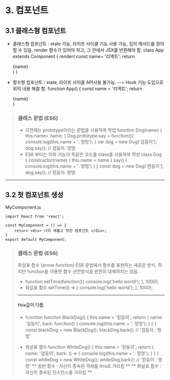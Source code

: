 # 3. 컴포넌트

## 3.1 클래스형 컴포넌트

* 클래스형 컴포넌트 : state 기능, 라이프 사이클 기능 사용 가능, 임의 메서드를 정의할 수 있음. render 함수가 있어야 하고, 그 안에서 JSX를 반환해야 함.
    class App extends Component {
        render(
            const name= '리액트';
            return <div className="react">{name}</div>
        )
    }

* 함수형 컴포넌트 : state, 라이프 사이클 API사용 불가능. --> Hook 기능 도입으로 위의 내용 해결 함.
    function App() {
        const name = '리액트';
        return <div className="react"> {name} </div>
    }

> ### 클래스 문법 (ES6)
> * 이전에는 prototype이라는 문법을 사용하여 작업
>   function Dog(name) {
>       this.name= name;
>   }
>   Dog.prototype.say = function(){
>       console.log(this.name + ': 멍멍');
>   }
>   var dog = new Dog('검둥이');
>   dog.say(); // 검둥이: 멍멍
> * ES6 부터는 이와 기능이 똑같은 코드를 class를 사용하여 작성
>   class Dog {
>       constructor(name) {
>           this.name = name
>       }
>       say() {
>           console.log(this.name + ': 멍멍')
>       }
>   }
>   const dog = new Dog('흰둥이');
>   dog.say(); // 흰둥이: 멍멍

* * *

## 3.2 첫 컴포넌트 생성

MyComponent.js

    import React from 'react';

    const MyComponent = () => {
        return <div> 나의 새롭고 멋진 컴포넌트 </div>;
    }
    export default MyComponent;

> ### 클래스 문법 (ES6)
> 화살표 함수 (arrow function) ES6 문법에서 함수를 표현하는 새로운 방식, 하지만 function을 이용한 함수 선언방식을 완전히 대체하지는 않음.
> 
> * function
>   setTime(function(){
>       console.log('hello world');
>   }, 1000);
> * 화살표 함수
>   setTime(() => {
>       console.log('hello world'); 
>   }, 1000);
> * * *
> #### this값이 다름.
> * function
>   function BlackDog() {
>       this.name = '흰둥이';
>       return {
>           name: '검둥이',
>           bark: function() {
>               console.log(this.name + ': 멍멍');
>           }
>       }
>   }
>   const blackDog = new BlackDog();
>   blackDog.bark(); // '검둥이 : 멍멍'
> 
> * 화살표 함수
>   function WhiteDog() {
>       this.name = '흰둥이';
>       return {
>           name: '검둥이',
>           bark: () => {
>               console.log(this.name + ': 멍멍');
>           }
>       }
>   }
>   const whiteDog = new WhiteDog();
>   whiteDog.bark(); // '흰둥이 : 멍멍'
> ** 일반 함수 : 자신이 종속된 객체를 this로 가리킴 **
> ** 화살표 함수 : 자신이 종속된 인스턴스를 가리킴 **
